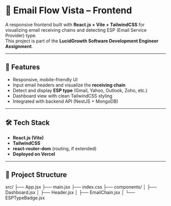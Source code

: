 # 📧 Email Flow Vista – Frontend

A responsive frontend built with **React.js + Vite + TailwindCSS** for visualizing email receiving chains and detecting ESP (Email Service Provider) type.  
This project is part of the **LucidGrowth Software Development Engineer Assignment**.

---

## 🚀 Features
- Responsive, mobile-friendly UI
- Input email headers and visualize the **receiving chain**
- Detect and display **ESP type** (Gmail, Yahoo, Outlook, Zoho, etc.)
- Dashboard view with clean TailwindCSS styling
- Integrated with backend API (NestJS + MongoDB)

---

## 🛠 Tech Stack
- **React.js (Vite)**
- **TailwindCSS**
- **react-router-dom** (routing, if extended)
- **Deployed on Vercel**

---

## 📂 Project Structure
src/
├── App.jsx
├── main.jsx
├── index.css
├── components/
│ ├── Dashboard.jsx
│ ├── Header.jsx
│ ├── EmailChain.jsx
│ └── ESPTypeBadge.jsx
